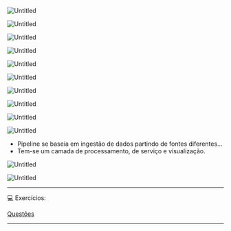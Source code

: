 ![Untitled](https://s3-us-west-2.amazonaws.com/secure.notion-static.com/83e8fb50-2d94-41a7-b2e8-ea3b1da4b3f2/Untitled.png)

![Untitled](https://s3-us-west-2.amazonaws.com/secure.notion-static.com/6b3ac591-2e4a-47e7-8535-23eeaadd4a4b/Untitled.png)

![Untitled](https://s3-us-west-2.amazonaws.com/secure.notion-static.com/1e9034da-36d2-43a6-a4f0-6d4bd83b862a/Untitled.png)

![Untitled](https://s3-us-west-2.amazonaws.com/secure.notion-static.com/4e7dbd38-4123-463b-b69e-6dcd7ee74553/Untitled.png)

![Untitled](https://s3-us-west-2.amazonaws.com/secure.notion-static.com/e4129b84-9492-44aa-aa4e-bc3e4a32885b/Untitled.png)

![Untitled](https://s3-us-west-2.amazonaws.com/secure.notion-static.com/8da8004e-15ef-4cae-b9ab-365f18a4d478/Untitled.png)

![Untitled](https://s3-us-west-2.amazonaws.com/secure.notion-static.com/7ea3e20f-7eb3-4bcc-8127-529fbb528f9b/Untitled.png)

![Untitled](https://s3-us-west-2.amazonaws.com/secure.notion-static.com/ccdc0bb1-17cc-4079-93bf-ab994012c965/Untitled.png)

![Untitled](https://s3-us-west-2.amazonaws.com/secure.notion-static.com/b9dd9dd5-bc08-4846-92f1-d958e7cdf82f/Untitled.png)

![Untitled](https://s3-us-west-2.amazonaws.com/secure.notion-static.com/ef14cdd2-6ba9-4855-a4a6-a12c78c2a82d/Untitled.png)

- Pipeline se baseia em ingestão de dados partindo de fontes diferentes…
- Tem-se um camada de processamento, de serviço e visualização.

![Untitled](https://s3-us-west-2.amazonaws.com/secure.notion-static.com/282ff0d2-85e5-4d6b-8bd0-d0ae8afeee5c/Untitled.png)

![Untitled](https://s3-us-west-2.amazonaws.com/secure.notion-static.com/c36facdd-2a3c-4c63-a3c7-c7211db8bc43/Untitled.png)

---

<aside>
💻 Exercícios:

</aside>

[Questões](https://www.notion.so/Quest-es-99bb72a1a6524513a70412938883cf87)

---
